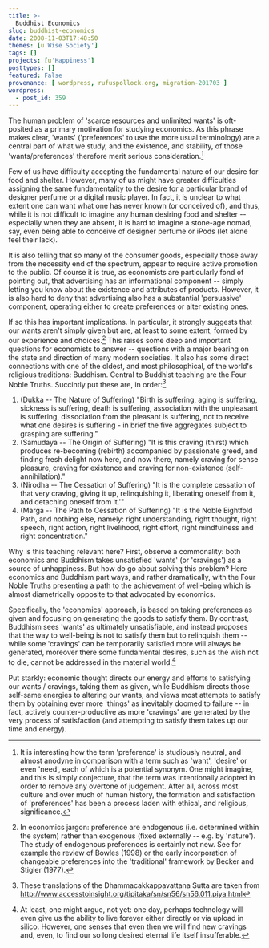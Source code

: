 ```yaml
---
title: >-
  Buddhist Economics
slug: buddhist-economics
date: 2008-11-03T17:48:50
themes: [u'Wise Society']
tags: []
projects: [u'Happiness']
posttypes: []
featured: False
provenance: [ wordpress, rufuspollock.org, migration-201703 ]
wordpress:
  - post_id: 359
---
```


The human problem of 'scarce resources and unlimited wants' is oft-posited as a primary motivation for studying economics. As this phrase makes clear, 'wants' ('preferences' to use the more usual terminology) are a central part of what we study, and the existence, and stability, of those 'wants/preferences' therefore merit serious consideration.[^1]

[^1]: It is interesting how the term 'preference' is studiously neutral, and almost anodyne in comparison with a term such as 'want', 'desire' or even 'need', each of which is a potential synonym. One might imagine, and this is simply conjecture, that the term was intentionally adopted in order to remove any overtone of judgement. After all, across most culture and over much of human history, the formation and satisfaction of 'preferences' has been a process laden with ethical, and religious, significance.

Few of us have difficulty accepting the fundamental nature of our desire for food and shelter. However, many of us might have greater difficulties assigning the same fundamentality to the desire for a particular brand of designer perfume or a digital music player. In fact, it is unclear to what extent one can want what one has never known (or conceived of), and thus, while it is not difficult to imagine any human desiring food and shelter -- especially when they are absent, it is hard to imagine a stone-age nomad, say, even being able to conceive of designer perfume or iPods (let alone feel their lack).

It is also telling that so many of the consumer goods, especially those away from the necessity end of the spectrum, appear to require active promotion to the public. Of course it is true, as economists are particularly fond of pointing out, that advertising has an informational component -- simply letting you know about the existence and attributes of products. However, it is also hard to deny that advertising also has a substantial 'persuasive' component, operating either to create preferences or alter existing ones.

If so this has important implications. In particular, it strongly suggests that our wants aren't simply given but are, at least to some extent, formed by our experience and choices.[^2] This raises some deep and important questions for economists to answer -- questions with a major bearing on the state and direction of many modern societies. It also has some direct connections with one of the oldest, and most philosophical, of the world's religious traditions: Buddhism. Central to Buddhist teaching are the Four Noble Truths. Succintly put these are, in order:[^3]

[^2]: In economics jargon: preference are endogenous (i.e. determined within the system) rather than exogenous (fixed externally -- e.g. by 'nature'). The study of endogenous preferences is certainly not new. See for example the review of Bowles (1998) or the early incorporation of changeable preferences into the 'traditional' framework by Becker and Stigler (1977).
 
[^3]: These translations of the Dhammacakkappavattana Sutta are taken from <http://www.accesstoinsight.org/tipitaka/sn/sn56/sn56.011.piya.html>

  1. (Dukka -- The Nature of Suffering) "Birth is suffering, aging is suffering, sickness is suffering, death is suffering, association with the unpleasant is suffering, dissociation from the pleasant is suffering, not to receive what one desires is suffering - in brief the five aggregates subject to grasping are suffering."
  2. (Samudaya -- The Origin of Suffering) "It is this craving (thirst) which produces re-becoming (rebirth) accompanied by passionate greed, and finding fresh delight now here, and now there, namely craving for sense pleasure, craving for existence and craving for non-existence (self-annihilation)."
  3. (Nirodha -- The Cessation of Suffering) "It is the complete cessation of that very craving, giving it up, relinquishing it, liberating oneself from it, and detaching oneself from it.'"
  4. (Marga -- The Path to Cessation of Suffering) "It is the Noble Eightfold Path, and nothing else, namely: right understanding, right thought, right speech, right action, right livelihood, right effort, right mindfulness and right concentration."

Why is this teaching relevant here? First, observe a commonality: both economics and Buddhism takes unsatisfied 'wants' (or 'cravings') as a source of unhappiness. But how do go about solving this problem? Here economics and Buddhism part ways, and rather dramatically, with the Four Noble Truths presenting a path to the achievement of well-being which is almost diametrically opposite to that advocated by economics.

Specifically, the 'economics' approach, is based on taking preferences as given and focusing on generating the goods to satisfy them. By contrast, Buddhism sees 'wants' as ultimately unsatisfiable, and instead proposes that the way to well-being is not to satisfy them but to relinquish them -- while some 'cravings' can be temporarily satisfied more will always be generated, moreover there some fundamental desires, such as the wish not to die, cannot be addressed in the material world.[^notyet]
 
Put starkly: economic thought directs our energy and efforts to satisfying our wants / cravings, taking them as given, while Buddhism directs those self-same energies to altering our wants, and views most attempts to satisfy them by obtaining ever more 'things' as inevitably doomed to failure -- in fact, actively counter-productive as more 'cravings' are generated by the very process of satisfaction (and attempting to satisfy them takes up our time and energy).

[^notyet]: At least, one might argue, not yet: one day, perhaps technology will even give us the ability to live forever either directly or via upload in silico. However, one senses that even then we will find new cravings and, even, to find our so long desired eternal life itself insufferable.


